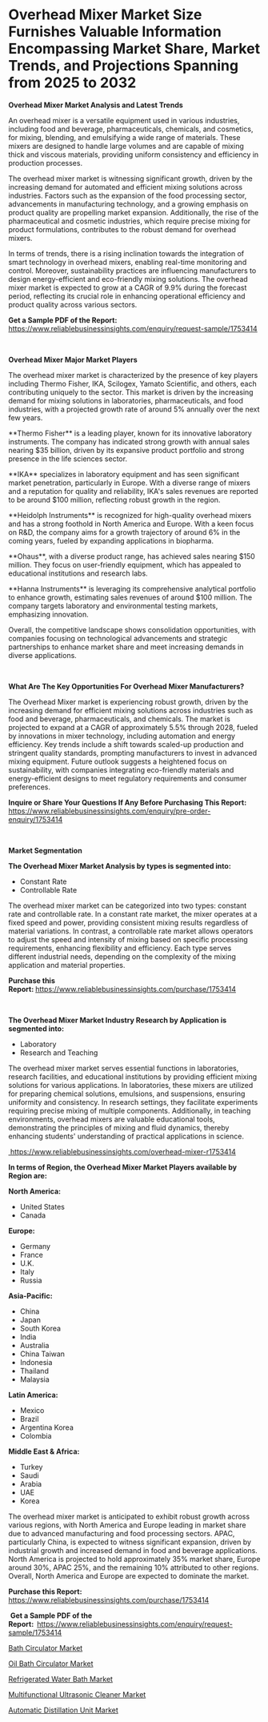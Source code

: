 <p><h1>Overhead Mixer Market Size Furnishes Valuable Information Encompassing Market Share, Market Trends, and Projections Spanning from 2025 to 2032</h1></p><p><strong>Overhead Mixer Market Analysis and Latest Trends</strong></p>
<p><p>An overhead mixer is a versatile equipment used in various industries, including food and beverage, pharmaceuticals, chemicals, and cosmetics, for mixing, blending, and emulsifying a wide range of materials. These mixers are designed to handle large volumes and are capable of mixing thick and viscous materials, providing uniform consistency and efficiency in production processes.</p><p>The overhead mixer market is witnessing significant growth, driven by the increasing demand for automated and efficient mixing solutions across industries. Factors such as the expansion of the food processing sector, advancements in manufacturing technology, and a growing emphasis on product quality are propelling market expansion. Additionally, the rise of the pharmaceutical and cosmetic industries, which require precise mixing for product formulations, contributes to the robust demand for overhead mixers.</p><p>In terms of trends, there is a rising inclination towards the integration of smart technology in overhead mixers, enabling real-time monitoring and control. Moreover, sustainability practices are influencing manufacturers to design energy-efficient and eco-friendly mixing solutions. The overhead mixer market is expected to grow at a CAGR of 9.9% during the forecast period, reflecting its crucial role in enhancing operational efficiency and product quality across various sectors.</p></p>
<p><strong>Get a Sample PDF of the Report:&nbsp;</strong> <a href="https://www.reliablebusinessinsights.com/enquiry/request-sample/1753414?utm_campaign=63&utm_medium=2&utm_source=Github&utm_content=ia&utm_term=18022025&utm_id=overhead-mixer">https://www.reliablebusinessinsights.com/enquiry/request-sample/1753414</a></p>
<p>&nbsp;</p>
<p><strong>Overhead Mixer Major Market Players</strong></p>
<p><p>The overhead mixer market is characterized by the presence of key players including Thermo Fisher, IKA, Scilogex, Yamato Scientific, and others, each contributing uniquely to the sector. This market is driven by the increasing demand for mixing solutions in laboratories, pharmaceuticals, and food industries, with a projected growth rate of around 5% annually over the next few years.</p><p>**Thermo Fisher** is a leading player, known for its innovative laboratory instruments. The company has indicated strong growth with annual sales nearing $35 billion, driven by its expansive product portfolio and strong presence in the life sciences sector.</p><p>**IKA** specializes in laboratory equipment and has seen significant market penetration, particularly in Europe. With a diverse range of mixers and a reputation for quality and reliability, IKA's sales revenues are reported to be around $100 million, reflecting robust growth in the region.</p><p>**Heidolph Instruments** is recognized for high-quality overhead mixers and has a strong foothold in North America and Europe. With a keen focus on R&D, the company aims for a growth trajectory of around 6% in the coming years, fueled by expanding applications in biopharma.</p><p>**Ohaus**, with a diverse product range, has achieved sales nearing $150 million. They focus on user-friendly equipment, which has appealed to educational institutions and research labs.</p><p>**Hanna Instruments** is leveraging its comprehensive analytical portfolio to enhance growth, estimating sales revenues of around $100 million. The company targets laboratory and environmental testing markets, emphasizing innovation.</p><p>Overall, the competitive landscape shows consolidation opportunities, with companies focusing on technological advancements and strategic partnerships to enhance market share and meet increasing demands in diverse applications.</p></p>
<p>&nbsp;</p>
<p><strong>What Are The Key Opportunities For Overhead Mixer Manufacturers?</strong></p>
<p><p>The Overhead Mixer market is experiencing robust growth, driven by the increasing demand for efficient mixing solutions across industries such as food and beverage, pharmaceuticals, and chemicals. The market is projected to expand at a CAGR of approximately 5.5% through 2028, fueled by innovations in mixer technology, including automation and energy efficiency. Key trends include a shift towards scaled-up production and stringent quality standards, prompting manufacturers to invest in advanced mixing equipment. Future outlook suggests a heightened focus on sustainability, with companies integrating eco-friendly materials and energy-efficient designs to meet regulatory requirements and consumer preferences.</p></p>
<p><strong>Inquire or Share Your Questions If Any Before Purchasing This Report:</strong> <a href="https://www.reliablebusinessinsights.com/enquiry/pre-order-enquiry/1753414?utm_campaign=63&utm_medium=2&utm_source=Github&utm_content=ia&utm_term=18022025&utm_id=overhead-mixer">https://www.reliablebusinessinsights.com/enquiry/pre-order-enquiry/1753414</a></p>
<p>&nbsp;</p>
<p><strong>Market Segmentation</strong></p>
<p><strong>The Overhead Mixer Market Analysis by types is segmented into:</strong></p>
<p><ul><li>Constant Rate</li><li>Controllable Rate</li></ul></p>
<p><p>The overhead mixer market can be categorized into two types: constant rate and controllable rate. In a constant rate market, the mixer operates at a fixed speed and power, providing consistent mixing results regardless of material variations. In contrast, a controllable rate market allows operators to adjust the speed and intensity of mixing based on specific processing requirements, enhancing flexibility and efficiency. Each type serves different industrial needs, depending on the complexity of the mixing application and material properties.</p></p>
<p><strong>Purchase this Report:&nbsp;</strong><a href="https://www.reliablebusinessinsights.com/purchase/1753414?utm_campaign=63&utm_medium=2&utm_source=Github&utm_content=ia&utm_term=18022025&utm_id=overhead-mixer">https://www.reliablebusinessinsights.com/purchase/1753414</a></p>
<p>&nbsp;</p>
<p><strong>The Overhead Mixer Market Industry Research by Application is segmented into:</strong></p>
<p><ul><li>Laboratory</li><li>Research and Teaching</li></ul></p>
<p><p>The overhead mixer market serves essential functions in laboratories, research facilities, and educational institutions by providing efficient mixing solutions for various applications. In laboratories, these mixers are utilized for preparing chemical solutions, emulsions, and suspensions, ensuring uniformity and consistency. In research settings, they facilitate experiments requiring precise mixing of multiple components. Additionally, in teaching environments, overhead mixers are valuable educational tools, demonstrating the principles of mixing and fluid dynamics, thereby enhancing students' understanding of practical applications in science.</p></p>
<p><a href="https://www.reliablebusinessinsights.com/overhead-mixer-r1753414?utm_campaign=63&utm_medium=2&utm_source=Github&utm_content=ia&utm_term=18022025&utm_id=overhead-mixer">&nbsp;https://www.reliablebusinessinsights.com/overhead-mixer-r1753414</a></p>
<p><strong>In terms of Region, the Overhead Mixer Market Players available by Region are:</strong></p>
<p>
    <p> <strong> North America: </strong>
        <ul>
            <li>United States</li>
            <li>Canada</li>
        </ul>
        </p> 
    <p> <strong> Europe: </strong>
        <ul>
            <li>Germany</li>
            <li>France</li>
            <li>U.K.</li>
            <li>Italy</li>
            <li>Russia</li>
        </ul>
        </p> 
    <p> <strong> Asia-Pacific: </strong>
        <ul>
            <li>China</li>
            <li>Japan</li>
            <li>South Korea</li>
            <li>India</li>
            <li>Australia</li>
            <li>China Taiwan</li>
            <li>Indonesia</li>
            <li>Thailand</li>
            <li>Malaysia</li>
        </ul>
        </p> 
    <p> <strong> Latin America: </strong>
        <ul>
            <li>Mexico</li>
            <li>Brazil</li>
            <li>Argentina Korea</li>
            <li>Colombia</li>
        </ul>
        </p> 
    <p> <strong> Middle East & Africa: </strong>
        <ul>
            <li>Turkey</li>
            <li>Saudi</li>
            <li>Arabia</li>
            <li>UAE</li>
            <li>Korea</li>
        </ul>
    </p>
    </p>
<p><p>The overhead mixer market is anticipated to exhibit robust growth across various regions, with North America and Europe leading in market share due to advanced manufacturing and food processing sectors. APAC, particularly China, is expected to witness significant expansion, driven by industrial growth and increased demand in food and beverage applications. North America is projected to hold approximately 35% market share, Europe around 30%, APAC 25%, and the remaining 10% attributed to other regions. Overall, North America and Europe are expected to dominate the market.</p></p>
<p><strong>Purchase this Report: </strong><a href="https://www.reliablebusinessinsights.com/purchase/1753414?utm_campaign=63&utm_medium=2&utm_source=Github&utm_content=ia&utm_term=18022025&utm_id=overhead-mixer">https://www.reliablebusinessinsights.com/purchase/1753414</a></p>
<p>&nbsp;<strong>Get a Sample PDF of the Report:&nbsp;&nbsp;</strong><a href="https://www.reliablebusinessinsights.com/enquiry/request-sample/1753414?utm_campaign=63&utm_medium=2&utm_source=Github&utm_content=ia&utm_term=18022025&utm_id=overhead-mixer">https://www.reliablebusinessinsights.com/enquiry/request-sample/1753414</a></p>
<p><strong></strong></p>
<p><p><a href="https://github.com/paljuhubeyde/Market-Research-Report-List-1/blob/main/bath-circulator-market.md?utm_campaign=63&utm_medium=2&utm_source=Github&utm_content=ia&utm_term=18022025&utm_id=overhead-mixer">Bath Circulator Market</a></p><p><a href="https://github.com/vilolakoreni/Market-Research-Report-List-1/blob/main/oil-bath-circulator-market.md?utm_campaign=63&utm_medium=2&utm_source=Github&utm_content=ia&utm_term=18022025&utm_id=overhead-mixer">Oil Bath Circulator Market</a></p><p><a href="https://github.com/miottaredlin79/Market-Research-Report-List-1/blob/main/refrigerated-water-bath-market.md?utm_campaign=63&utm_medium=2&utm_source=Github&utm_content=ia&utm_term=18022025&utm_id=overhead-mixer">Refrigerated Water Bath Market</a></p><p><a href="https://github.com/buqjavesora/Market-Research-Report-List-1/blob/main/multifunctional-ultrasonic-cleaner-market.md?utm_campaign=63&utm_medium=2&utm_source=Github&utm_content=ia&utm_term=18022025&utm_id=overhead-mixer">Multifunctional Ultrasonic Cleaner Market</a></p><p><a href="https://github.com/rrapajecundi/Market-Research-Report-List-1/blob/main/automatic-distillation-unit-market.md?utm_campaign=63&utm_medium=2&utm_source=Github&utm_content=ia&utm_term=18022025&utm_id=overhead-mixer">Automatic Distillation Unit Market</a></p></p>